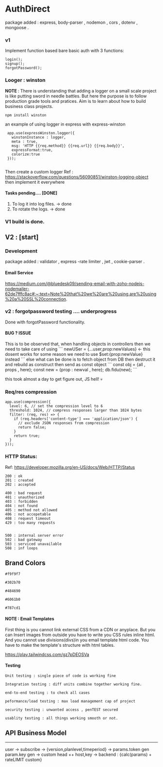 # AuthDirect

package added : express, body-parser , nodemon , cors , dotenv , mongoose .
### v1
Implement function based bare basic auth with 3 functions:

```
login();
signup();
forgotPassword();
```

### Looger : winston

<b> NOTE </b> : There is understanding that adding a logger on a small scale project is like putting sword in needle battles. But here the purpose is to follow production grade tools and pratices. Aim is to learn about how to build business class projects.

```
npm install winston
```

an example of using logger in express with express-winston
```
 app.use(expressWinston.logger({
   winstonInstance : logger,
   meta : true,
   msg: 'HTTP {{req.method}} {{req.url}} {{req.body}}',
   expressFormat:true,
   colorize:true
 }));
 
```
Then create a custom logger
Ref : https://stackoverflow.com/questions/56090851/winston-logging-object
then implement it everywhere

#### Tasks pending.... [DONE]
1) To log it into log files. -> done 
2) To rotate the logs. -> done 
### V1 build is done.

## V2 : [start] 

### Development
package added : validator , express -rate limiter , jwt , cookie-parser .

#### Email Service
https://medium.com/@bluedesk09/sending-email-with-zoho-nodejs-nodemailer-62de7fffc8ac#:~:text=Note%20that%20we%20are%20using,are%20using%20a%20SSL%20connection.


### v2 : forgotpassword testing .... underprogress
Done with forgotPassword functionality.

#### BUG ? ISSUE

<p> 
This is to be observed that, when handling objects in controllers then we need to take care of using 
```
newUSer = {...user,prop:newValues} <- this dosent works for some reason
we need to use $set:{prop:newValue} instead
```
else what can be done is to fetch object from DB then destruct it and rebuild as construct then send as const object
```
const obj = {all , props , here};
const new = {prop : newval , here};
db.fidu(new);
```

this took almost a day to get figure out, JS hell! 💀
</p>

### Req/res compression 

```
app.use(compression({
  level: 6, // set the compression level to 6
  threshold: 1024, // compress responses larger than 1024 bytes
  filter: (req, res) => {
    if (req.headers['content-type'] === 'application/json') {
      // exclude JSON responses from compression
      return false;
    }
    return true;
  }
}));

```
### HTTP Status:
Ref: https://developer.mozilla.org/en-US/docs/Web/HTTP/Status

```
200 : ok
201 : created
202 : accepted

400 : bad request
401 : unauthorized
403 : forbidden
404 : not found
405 : method not allowed
406 : not accepetable   
408 : request timeout
429 : too many requests


500 : internal server error
502 : bad gateway
503 : serviced unavailable
508 : inf loops 
```

## Brand Colors

```
#f9f9f7

#302b70

#484690

#6061b0

#787cd1
```


#### NOTE : Email Templates

First thing is you cannot link external CSS from a CDN or anyplace.
But you can Insert images from outside
you have to write you CSS rules inline html.
And you cannot use divisions(divs)in you email template html code.
You have to make the template's structure with html tables.

https://play.tailwindcss.com/gz7pDEOSVa

#### Testing
```
Unit testing : single piece of code is working fine

Integration testing : diff units combine together working fine.

end-to-end testing : to check all cases

peformance/load testing : max load management cap of project

security testing : unwanted access , penTEST secured 

usablity testing : all things working smooth or not.
```



## API Business Model
------------------------------------------------------------------------------------------
user -> subscribe -> {version,planlevel,timeperiod} -> params.token gen param.key gen
-> custom head ++ host,key -> backend : {calc(params) + rateLIMIT custom}
